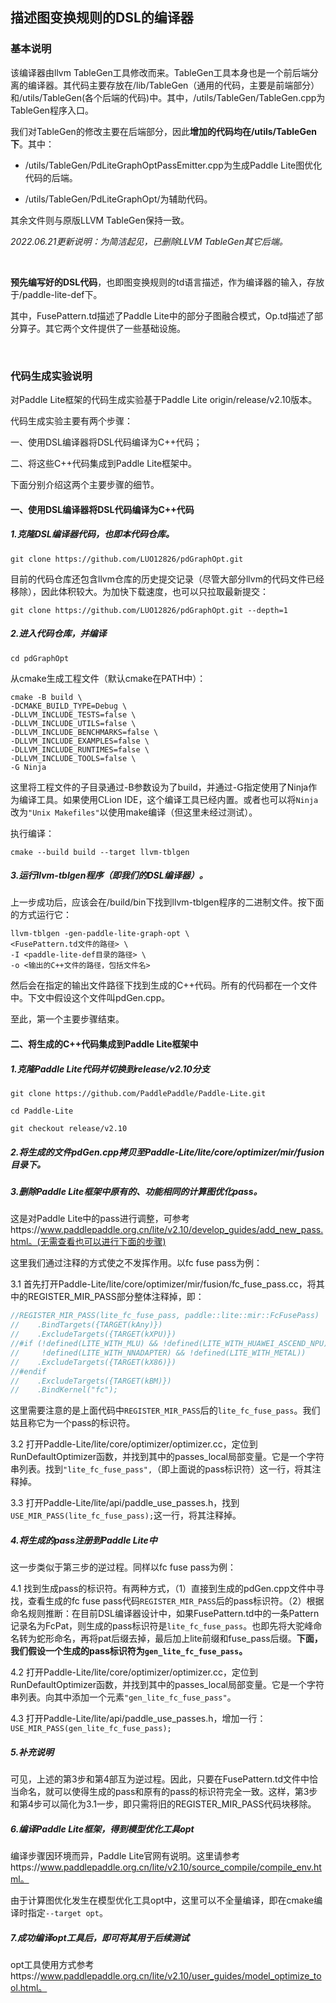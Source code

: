 ## 描述图变换规则的DSL的编译器

### 基本说明
该编译器由llvm TableGen工具修改而来。TableGen工具本身也是一个前后端分离的编译器。其代码主要存放在/lib/TableGen（通用的代码，主要是前端部分）和/utils/TableGen(各个后端的代码)中。其中，/utils/TableGen/TableGen.cpp为TableGen程序入口。

我们对TableGen的修改主要在后端部分，因此**增加的代码均在/utils/TableGen下**。其中：

- /utils/TableGen/PdLiteGraphOptPassEmitter.cpp为生成Paddle Lite图优化代码的后端。

- /utils/TableGen/PdLiteGraphOpt/为辅助代码。

其余文件则与原版LLVM TableGen保持一致。

*2022.06.21更新说明：为简洁起见，已删除LLVM TableGen其它后端。*

<br/>

**预先编写好的DSL代码**，也即图变换规则的td语言描述，作为编译器的输入，存放于/paddle-lite-def下。

其中，FusePattern.td描述了Paddle Lite中的部分子图融合模式，Op.td描述了部分算子。其它两个文件提供了一些基础设施。

<br/>

### 代码生成实验说明

对Paddle Lite框架的代码生成实验基于Paddle Lite origin/release/v2.10版本。

代码生成实验主要有两个步骤：

一、使用DSL编译器将DSL代码编译为C++代码；

二、将这些C++代码集成到Paddle Lite框架中。

下面分别介绍这两个主要步骤的细节。



#### 一、使用DSL编译器将DSL代码编译为C++代码
##### 1.克隆DSL编译器代码，也即本代码仓库。

```shell
git clone https://github.com/LUO12826/pdGraphOpt.git
```

目前的代码仓库还包含llvm仓库的历史提交记录（尽管大部分llvm的代码文件已经移除），因此体积较大。为加快下载速度，也可以只拉取最新提交：

```
git clone https://github.com/LUO12826/pdGraphOpt.git --depth=1
```

##### 2.进入代码仓库，并编译

```shell
cd pdGraphOpt
```

从cmake生成工程文件（默认cmake在PATH中）：

```shell
cmake -B build \
-DCMAKE_BUILD_TYPE=Debug \
-DLLVM_INCLUDE_TESTS=false \
-DLLVM_INCLUDE_UTILS=false \
-DLLVM_INCLUDE_BENCHMARKS=false \
-DLLVM_INCLUDE_EXAMPLES=false \
-DLLVM_INCLUDE_RUNTIMES=false \
-DLLVM_INCLUDE_TOOLS=false \
-G Ninja
```

这里将工程文件的子目录通过-B参数设为了build，并通过-G指定使用了Ninja作为编译工具。如果使用CLion IDE，这个编译工具已经内置。或者也可以将`Ninja` 改为`"Unix Makefiles"`以使用make编译（但这里未经过测试）。

执行编译：

```shell
cmake --build build --target llvm-tblgen
```

##### 3.运行llvm-tblgen程序（即我们的DSL编译器）。

上一步成功后，应该会在/build/bin下找到llvm-tblgen程序的二进制文件。按下面的方式运行它：

```shell
llvm-tblgen -gen-paddle-lite-graph-opt \
<FusePattern.td文件的路径> \
-I <paddle-lite-def目录的路径> \
-o <输出的C++文件的路径，包括文件名>
```

然后会在指定的输出文件路径下找到生成的C++代码。所有的代码都在一个文件中。下文中假设这个文件叫pdGen.cpp。

至此，第一个主要步骤结束。



#### 二、将生成的C++代码集成到Paddle Lite框架中

##### 1.克隆Paddle Lite代码并切换到release/v2.10分支

```shell
git clone https://github.com/PaddlePaddle/Paddle-Lite.git
```

```shell
cd Paddle-Lite
```

```shell
git checkout release/v2.10
```

##### 2.将生成的文件pdGen.cpp拷贝至Paddle-Lite/lite/core/optimizer/mir/fusion目录下。

##### 3.删除Paddle Lite框架中原有的、功能相同的计算图优化pass。

这是对Paddle Lite中的pass进行调整，可参考https://www.paddlepaddle.org.cn/lite/v2.10/develop_guides/add_new_pass.html。(无需查看也可以进行下面的步骤)

这里我们通过注释的方式使之不发挥作用。以fc fuse pass为例：

3.1 首先打开Paddle-Lite/lite/core/optimizer/mir/fusion/fc_fuse_pass.cc，将其中的REGISTER_MIR_PASS部分整体注释掉，即：

```c++
//REGISTER_MIR_PASS(lite_fc_fuse_pass, paddle::lite::mir::FcFusePass)
//    .BindTargets({TARGET(kAny)})
//    .ExcludeTargets({TARGET(kXPU)})
//#if (!defined(LITE_WITH_MLU) && !defined(LITE_WITH_HUAWEI_ASCEND_NPU) && \
//     !defined(LITE_WITH_NNADAPTER) && !defined(LITE_WITH_METAL))
//    .ExcludeTargets({TARGET(kX86)})
//#endif
//    .ExcludeTargets({TARGET(kBM)})
//    .BindKernel("fc");
```

这里需要注意的是上面代码中`REGISTER_MIR_PASS`后的`lite_fc_fuse_pass`。我们姑且称它为一个pass的标识符。

3.2 打开Paddle-Lite/lite/core/optimizer/optimizer.cc，定位到RunDefaultOptimizer函数，并找到其中的passes_local局部变量。它是一个字符串列表。找到`"lite_fc_fuse_pass",`（即上面说的pass标识符）这一行，将其注释掉。

3.3 打开Paddle-Lite/lite/api/paddle_use_passes.h，找到`USE_MIR_PASS(lite_fc_fuse_pass);`这一行，将其注释掉。

##### 4.将生成的pass注册到Paddle Lite中

这一步类似于第三步的逆过程。同样以fc fuse pass为例：

4.1 找到生成pass的标识符。有两种方式，（1）直接到生成的pdGen.cpp文件中寻找，查看生成的fc fuse pass代码`REGISTER_MIR_PASS`后的pass标识符。（2）根据命名规则推断：在目前DSL编译器设计中，如果FusePattern.td中的一条Pattern记录名为FcPat，则生成的pass标识符是`lite_fc_fuse_pass`。也即先将大驼峰命名转为蛇形命名，再将pat后缀去掉，最后加上lite前缀和fuse_pass后缀。**下面，我们假设一个生成的pass标识符为`gen_lite_fc_fuse_pass`。**

4.2 打开Paddle-Lite/lite/core/optimizer/optimizer.cc，定位到RunDefaultOptimizer函数，并找到其中的passes_local局部变量。它是一个字符串列表。向其中添加一个元素`"gen_lite_fc_fuse_pass"`。

4.3 打开Paddle-Lite/lite/api/paddle_use_passes.h，增加一行：`USE_MIR_PASS(gen_lite_fc_fuse_pass);`

##### 5.补充说明

可见，上述的第3步和第4部互为逆过程。因此，只要在FusePattern.td文件中恰当命名，就可以使得生成的pass和原有的pass的标识符完全一致。这样，第3步和第4步可以简化为3.1一步，即只需将旧的REGISTER_MIR_PASS代码块移除。

##### 6.编译Paddle Lite框架，得到模型优化工具opt

编译步骤因环境而异，Paddle Lite官网有说明。这里请参考https://www.paddlepaddle.org.cn/lite/v2.10/source_compile/compile_env.html。

由于计算图优化发生在模型优化工具opt中，这里可以不全量编译，即在cmake编译时指定`--target opt`。

##### 7.成功编译opt工具后，即可将其用于后续测试

opt工具使用方式参考https://www.paddlepaddle.org.cn/lite/v2.10/user_guides/model_optimize_tool.html。
